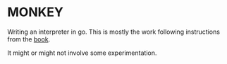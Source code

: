 MONKEY
======

Writing an interpreter in go. This is mostly the work following
instructions from the [book](https://interpreterbook.com/).

It might or might not involve some experimentation.
